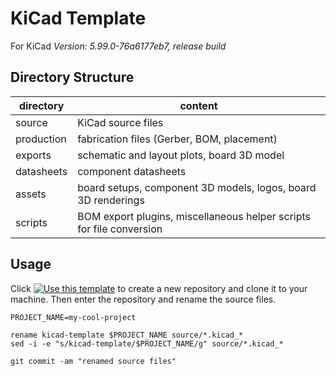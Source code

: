 # KiCad Template
For KiCad *Version: 5.99.0-76a6177eb7, release build*

## Directory Structure
| directory  | content                                                              |
|------------|----------------------------------------------------------------------|
| source     | KiCad source files                                                   |
| production | fabrication files (Gerber, BOM, placement)                           |
| exports    | schematic and layout plots, board 3D model                           |
| datasheets | component datasheets                                                 |
| assets     | board setups, component 3D models, logos, board 3D renderings        |
| scripts    | BOM export plugins, miscellaneous helper scripts for file conversion |

## Usage
Click [![Use this template](https://img.shields.io/badge/-Use_this_template-green.svg)](https://github.com/cyber-murmel/kicad-template/generate) to create a new repository and clone it to your machine. Then enter the repository and rename the source files.

```shell
PROJECT_NAME=my-cool-project

rename kicad-template $PROJECT_NAME source/*.kicad_*
sed -i -e "s/kicad-template/$PROJECT_NAME/g" source/*.kicad_*

git commit -am "renamed source files"
```

